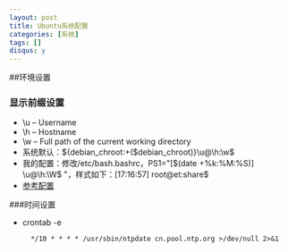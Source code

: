 ```yaml
---
layout: post
title: Ubuntu系统配置
categories: [系统]
tags: []
disqus: y
---
```

##环境设置
### 显示前缀设置
* \u – Username
* \h – Hostname
* \w – Full path of the current working directory
* 系统默认：${debian_chroot:+($debian_chroot)}\u@\h:\w\$
* 我的配置：修改/etc/bash.bashrc，PS1="[\$(date +%k:%M:%S)] \u@\h:\W\$ "，样式如下：[17:16:57] root@et:share$
* [参考配置](http://www.thegeekstuff.com/2008/09/bash-shell-ps1-10-examples-to-make-your-linux-prompt-like-angelina-jolie/)


###时间设置
* crontab -e
        
        */10 * * * * /usr/sbin/ntpdate cn.pool.ntp.org >/dev/null 2>&1

